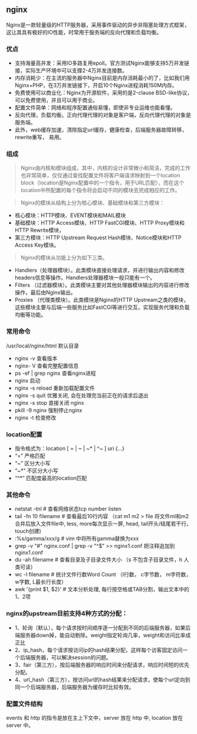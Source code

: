 ## nginx 
Nginx是一款轻量级的HTTP服务器，采用事件驱动的异步非阻塞处理方式框架，这让其具有极好的IO性能，时常用于服务端的反向代理和负载均衡。

### 优点
* 支持海量高并发：采用IO多路复用epoll。官方测试Nginx能够支持5万并发链接，实际生产环境中可以支撑2-4万并发连接数。
* 内存消耗少：在主流的服务器中Nginx目前是内存消耗最小的了，比如我们用Nginx+PHP，在3万并发链接下，开启10个Nginx进程消耗150M内存。
* 免费使用可以商业化：Nginx为开源软件，采用的是2-clause BSD-like协议，可以免费使用，并且可以用于商业。
* 配置文件简单：网络和程序配置通俗易懂，即使非专业运维也能看懂。
* 反向代理，负载均衡。正向代理代理的对象是客户端，反向代理代理的对象是服务端。
* 此外，web缓存加速，清除指定url缓存，健康检查，后端服务器故障转移， rewrite重写， 易用。


### 组成
> Nginx由内核和模块组成，其中，内核的设计非常微小和简洁，完成的工作也非常简单，仅仅通过查找配置文件将客户端请求映射到一个location block（location是Nginx配置中的一个指令，用于URL匹配），而在这个location中所配置的每个指令将会启动不同的模块去完成相应的工作。

>Nginx的模块从结构上分为核心模块、基础模块和第三方模块：
* 核心模块：HTTP模块、EVENT模块和MAIL模块
* 基础模块：HTTP Access模块、HTTP FastCGI模块、HTTP Proxy模块和HTTP Rewrite模块，
* 第三方模块：HTTP Upstream Request Hash模块、Notice模块和HTTP Access Key模块。

> Nginx的模块从功能上分为如下三类。
* Handlers（处理器模块）。此类模块直接处理请求，并进行输出内容和修改headers信息等操作。Handlers处理器模块一般只能有一个。
* Filters （过滤器模块）。此类模块主要对其他处理器模块输出的内容进行修改操作，最后由Nginx输出。
* Proxies （代理类模块）。此类模块是Nginx的HTTP Upstream之类的模块，这些模块主要与后端一些服务比如FastCGI等进行交互，实现服务代理和负载均衡等功能。

### 常用命令
/usr/local/nginx/html 默认目录
* nginx -v 查看版本
* nginx- V 查看完整配置信息
* ps -ef | grep nginx 查看nginx进程
* nginx 启动
* nginx -s reload 重新加载配置文件
* nginx -s quit  优雅关闭, 会在处理完当前正在的请求后退出
* nginx -s stop 直接关闭 nginx
* pkill  -9 nginx 强制停止nginx 
* nginx -t 检查修改

### location配置
* 指令格式为：location [ = | ~ | ~* | ^~ ] uri {...}
* “=”  严格匹配
* “~”  区分大小写
* “~*” 不区分大小写
* “^*” 匹配度最高的location匹配

### 其他命令
* netstat -tnl # 查看网络状态tcp number listen
* tail -fn 10 filename # 查看最后10行内容 （cat m1 m2 > file 将文件ml和m2合并后放入文件file中, less, more每次显示一屏, head, tail开头/结尾若干行， touch创建)
* :%s/gamma/xxx/g  # vim 中将所有gamma替换为xxx
* grep -v "#" nginx.conf | grep -v "^$" >> nginx1.conf 把注释追加到nginx1.conf
* du -ah filename # 查看目录及子目录文件大小  （s 不包含子目录文件，h 人类可读）
* wc -l  filename # 统计文件行数Word Count  （l行数， c字节数， m字符数， w字数, L最长行长度）
* awk '{print $1, $2}' # 文本分析处理, 每行按空格或TAB分割，输出文本中的1、2项


### nginx的upstream目前支持4种方式的分配：
* 1、轮询（默认），每个请求按时间顺序逐一分配到不同的后端服务器，如果后端服务器down掉，能自动剔除。weight指定轮询几率，weight和访问比率成正比
* 2、ip_hash，每个请求按访问ip的hash结果分配，这样每个访客固定访问一个后端服务器，可以解决session的问题。
* 3、fair（第三方），按后端服务器的响应时间来分配请求，响应时间短的优先分配。
* 4、url_hash（第三方），按访问url的hash结果来分配请求，使每个url定向到同一个后端服务器，后端服务器为缓存时比较有效。


### 配置文件结构
events 和 http 的指令是放在主上下文中，server 放在 http 中, location 放在 server 中。


